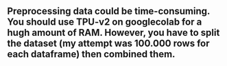 ## Preprocessing data could be time-consuming. You should use TPU-v2 on googlecolab for a hugh amount of RAM. However, you have to split the dataset (my attempt was 100.000 rows for each dataframe) then combined them.
